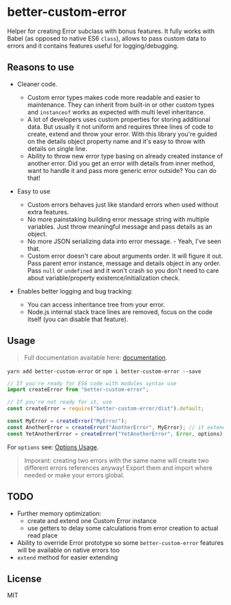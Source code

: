 # better-custom-error

Helper for creating Error subclass with bonus features.
It fully works with Babel (as opposed to native ES6 `class`), allows to pass custom data to errors and it contains
features useful for logging/debugging.

## Reasons to use

- Cleaner code.
    - Custom error types makes code more readable and easier to maintenance. They can inherit from built-in or other
    custom types and `instanceof` works as expected with multi level inheritance.
    - A lot of developers uses custom properties for storing additional data. But usually it not uniform and requires
    three lines of code to create, extend and throw your error. With this library you're guided on the details object
    property name and it's easy to throw with details on single line.
    - Ability to throw new error type basing on already created instance of another error. Did you get an error with
    details from inner method, want to handle it and pass more generic error outside? You can do that!

- Easy to use
    - Custom errors behaves just like standard errors when used without extra features.
    - No more painstaking building error message string with multiple variables. Just throw meaningful message and pass
    details as an object.
    - No more JSON serializing data into error message. - Yeah, I've seen that.
    - Custom error doesn't care about arguments order. It will figure it out. Pass parent error instance, message and
    details object in any order. Pass `null` or `undefined` and it won't crash so you don't need to care about
    variable/property existence/initialization check.

- Enables better logging and bug tracking:
    - You can access inheritance tree from your error.
    - Node.js internal stack trace lines are removed, focus on the code itself (you can disable that feature).

## Usage

> Full documentation available here: [documentation](https://dzek69.github.io/better-custom-error/).

`yarn add better-custom-error` or `npm i better-custom-error --save`

```javascript
// If you're ready for ES6 code with modules syntax use
import createError from "better-custom-error";

// If you're not ready for it, use
const createError = require("better-custom-error/dist").default;

const MyError = createError("MyError");
const AnotherError = createError("AnotherError", MyError); // it extends `Error` by default, but you can pass another error
const YetAnotherError = createError("YetAnotherError", Error, options);
```

For `options` see: [Options Usage](https://dzek69.github.io/better-custom-error/tutorial-Options%20usage.html).

> Imporant: creating two errors with the same name will create two different errors references anyway! Export them and
import where needed or make your errors global.

## TODO

- Further memory optimization:
    - create and extend one Custom Error instance
    - use getters to delay some calculations from error creation to actual read place
- Ability to override Error prototype so some `better-custom-error` features will be available on native errors too
- `extend` method for easier extending

## License

MIT
